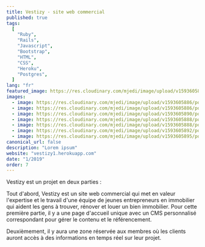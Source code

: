 ```yaml
---
title: Vestizy - site web commercial
published: true
tags:
  [
    "Ruby",
    "Rails",
    "Javascript",
    "Bootstrap",
    "HTML",
    "CSS",
    "Heroku",
    "Postgres",
  ]
lang: "fr"
featured_image: https://res.cloudinary.com/mjedi/image/upload/v1593605886/portfolio/vestizy1.png
images:
  - image: https://res.cloudinary.com/mjedi/image/upload/v1593605886/portfolio/vestizy1.png
  - image: https://res.cloudinary.com/mjedi/image/upload/v1593605886/portfolio/vestizy1.png
  - image: https://res.cloudinary.com/mjedi/image/upload/v1593605890/portfolio/vestizy2.png
  - image: https://res.cloudinary.com/mjedi/image/upload/v1593605888/portfolio/vestizy3.png
  - image: https://res.cloudinary.com/mjedi/image/upload/v1593605888/portfolio/vestizy4.png
  - image: https://res.cloudinary.com/mjedi/image/upload/v1593605892/portfolio/vestizy5.png
  - image: https://res.cloudinary.com/mjedi/image/upload/v1593605895/portfolio/vestizy6.png
canonical_url: false
description: "Lorem ipsum"
website: "vestizy1.herokuapp.com"
date: "1/2019"
order: 7
---
```


Vestizy est un projet en deux parties :

Tout d'abord, Vestizy est un site web commercial qui met en valeur l'expertise et le travail d'une équipe de jeunes entrepreneurs en immobilier qui aident les gens à trouver, rénover et louer un bien immobilier. Pour cette première partie, il y a une page d'accueil unique avec un CMS personnalisé correspondant pour gérer le contenu et le référencement.

Deuxièmement, il y aura une zone réservée aux membres où les clients auront accès à des informations en temps réel sur leur projet.
